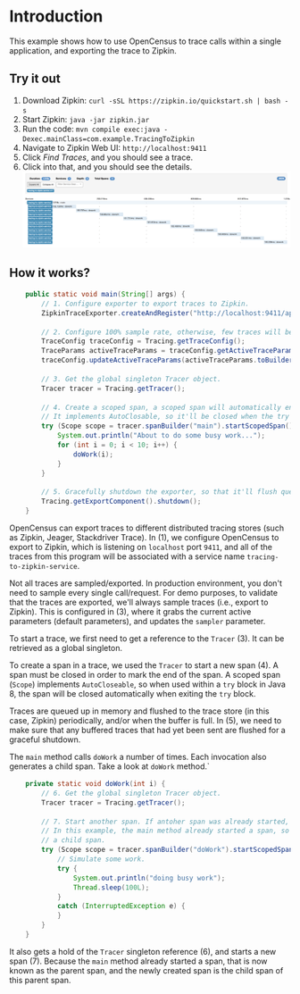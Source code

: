# Introduction
This example shows how to use OpenCensus to trace calls within a single application, and exporting the trace to Zipkin.

## Try it out
1. Download Zipkin: `curl -sSL https://zipkin.io/quickstart.sh | bash -s`
1. Start Zipkin: `java -jar zipkin.jar`
1. Run the code: `mvn compile exec:java -Dexec.mainClass=com.example.TracingToZipkin`
1. Navigate to Zipkin Web UI: `http://localhost:9411`
1. Click *Find Traces*, and you should see a trace.
1. Click into that, and you should see the details.
![Trace Spans in Zipkin](opencensus-zipkin.png)

## How it works?
```java
	public static void main(String[] args) {
		// 1. Configure exporter to export traces to Zipkin.
		ZipkinTraceExporter.createAndRegister("http://localhost:9411/api/v2/spans", "tracing-to-zipkin-service");

		// 2. Configure 100% sample rate, otherwise, few traces will be sampled.
		TraceConfig traceConfig = Tracing.getTraceConfig();
		TraceParams activeTraceParams = traceConfig.getActiveTraceParams();
		traceConfig.updateActiveTraceParams(activeTraceParams.toBuilder().setSampler(Samplers.alwaysSample()).build());

		// 3. Get the global singleton Tracer object.
		Tracer tracer = Tracing.getTracer();

		// 4. Create a scoped span, a scoped span will automatically end when closed.
		// It implements AutoClosable, so it'll be closed when the try block ends.
		try (Scope scope = tracer.spanBuilder("main").startScopedSpan()) {
			System.out.println("About to do some busy work...");
			for (int i = 0; i < 10; i++) {
				doWork(i);
			}
		}

		// 5. Gracefully shutdown the exporter, so that it'll flush queued traces to Zipkin.
		Tracing.getExportComponent().shutdown();
	}
```

OpenCensus can export traces to different distributed tracing stores (such as Zipkin, Jeager, Stackdriver Trace). In (1), we configure OpenCensus to export to Zipkin, which is listening on `localhost` port `9411`, and all of the traces from this program will be associated with a service name `tracing-to-zipkin-service`.

Not all traces are sampled/exported. In production environment, you don't need to sample every single call/request. For demo purposes, to validate that the traces are exported, we'll always sample traces (i.e., export to Zipkin). This is configured in (3), where it grabs the current active parameters (default parameters), and updates the `sampler` parameter.

To start a trace, we first need to get a reference to the `Tracer` (3). It can be retrieved as a global singleton.

To create a span in a trace, we used the `Tracer` to start a new span (4). A span must be closed in order to mark the end of the span. A scoped span (`Scope`) implements `AutoCloseable`, so when used within a `try` block in Java 8, the span will be closed automatically when exiting the `try` block.

Traces are queued up in memory and flushed to the trace store (in this case, Zipkin) periodically, and/or when the buffer is full. In (5), we need to make sure that any buffered traces that had yet been sent are flushed for a graceful shutdown.

The `main` method calls `doWork` a number of times. Each invocation also generates a child span. Take a look at `doWork` method.`

```java
	private static void doWork(int i) {
		// 6. Get the global singleton Tracer object.
		Tracer tracer = Tracing.getTracer();

		// 7. Start another span. If antoher span was already started, it'll use that span as the parent span.
		// In this example, the main method already started a span, so that'll be the parent span, and this will be
		// a child span.
		try (Scope scope = tracer.spanBuilder("doWork").startScopedSpan()) {
			// Simulate some work.
			try {
				System.out.println("doing busy work");
				Thread.sleep(100L);
			}
			catch (InterruptedException e) {
			}
		}
	}
```

It also gets a hold of the `Tracer` singleton reference (6), and starts a new span (7). Because the `main` method already started a span, that is now known as the parent span, and the newly created span is the child span of this parent span.
